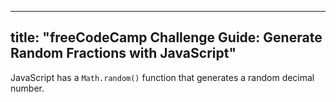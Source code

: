 
---
title: "freeCodeCamp Challenge Guide: Generate Random Fractions with JavaScript"
---

JavaScript has a `Math.random()` function that generates a random decimal number.
